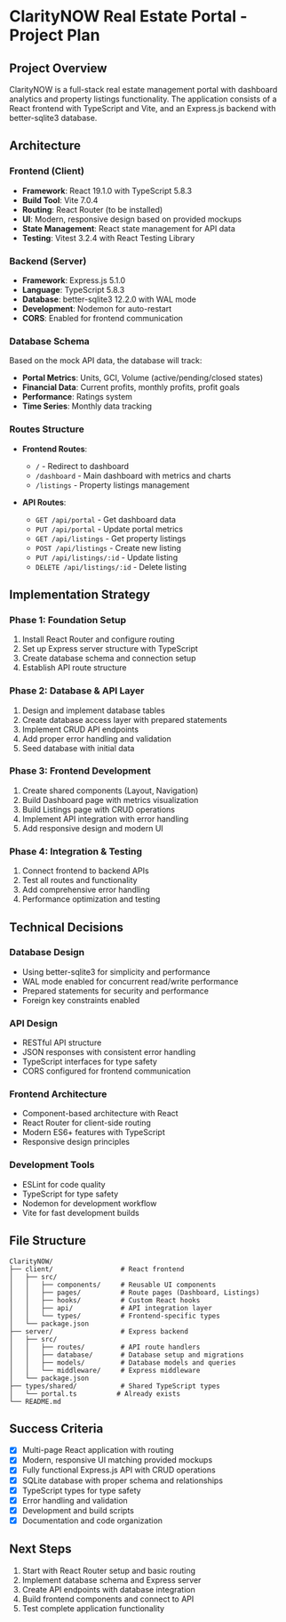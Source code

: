 # ClarityNOW Real Estate Portal - Project Plan

## Project Overview
ClarityNOW is a full-stack real estate management portal with dashboard analytics and property listings functionality. The application consists of a React frontend with TypeScript and Vite, and an Express.js backend with better-sqlite3 database.

## Architecture

### Frontend (Client)
- **Framework**: React 19.1.0 with TypeScript 5.8.3
- **Build Tool**: Vite 7.0.4 
- **Routing**: React Router (to be installed)
- **UI**: Modern, responsive design based on provided mockups
- **State Management**: React state management for API data
- **Testing**: Vitest 3.2.4 with React Testing Library

### Backend (Server)  
- **Framework**: Express.js 5.1.0
- **Language**: TypeScript 5.8.3
- **Database**: better-sqlite3 12.2.0 with WAL mode
- **Development**: Nodemon for auto-restart
- **CORS**: Enabled for frontend communication

### Database Schema
Based on the mock API data, the database will track:
- **Portal Metrics**: Units, GCI, Volume (active/pending/closed states)
- **Financial Data**: Current profits, monthly profits, profit goals
- **Performance**: Ratings system
- **Time Series**: Monthly data tracking

### Routes Structure
- **Frontend Routes**:
  - `/` - Redirect to dashboard
  - `/dashboard` - Main dashboard with metrics and charts
  - `/listings` - Property listings management
  
- **API Routes**:
  - `GET /api/portal` - Get dashboard data
  - `PUT /api/portal` - Update portal metrics
  - `GET /api/listings` - Get property listings  
  - `POST /api/listings` - Create new listing
  - `PUT /api/listings/:id` - Update listing
  - `DELETE /api/listings/:id` - Delete listing

## Implementation Strategy

### Phase 1: Foundation Setup
1. Install React Router and configure routing
2. Set up Express server structure with TypeScript
3. Create database schema and connection setup
4. Establish API route structure

### Phase 2: Database & API Layer
1. Design and implement database tables
2. Create database access layer with prepared statements
3. Implement CRUD API endpoints
4. Add proper error handling and validation
5. Seed database with initial data

### Phase 3: Frontend Development  
1. Create shared components (Layout, Navigation)
2. Build Dashboard page with metrics visualization
3. Build Listings page with CRUD operations
4. Implement API integration with error handling
5. Add responsive design and modern UI

### Phase 4: Integration & Testing
1. Connect frontend to backend APIs
2. Test all routes and functionality
3. Add comprehensive error handling
4. Performance optimization and testing

## Technical Decisions

### Database Design
- Using better-sqlite3 for simplicity and performance
- WAL mode enabled for concurrent read/write performance
- Prepared statements for security and performance
- Foreign key constraints enabled

### API Design
- RESTful API structure
- JSON responses with consistent error handling
- TypeScript interfaces for type safety
- CORS configured for frontend communication

### Frontend Architecture
- Component-based architecture with React
- React Router for client-side routing
- Modern ES6+ features with TypeScript
- Responsive design principles

### Development Tools
- ESLint for code quality
- TypeScript for type safety
- Nodemon for development workflow
- Vite for fast development builds

## File Structure
```
ClarityNOW/
├── client/                 # React frontend
│   ├── src/
│   │   ├── components/     # Reusable UI components
│   │   ├── pages/          # Route pages (Dashboard, Listings)
│   │   ├── hooks/          # Custom React hooks
│   │   ├── api/            # API integration layer
│   │   └── types/          # Frontend-specific types
│   └── package.json
├── server/                 # Express backend
│   ├── src/
│   │   ├── routes/         # API route handlers
│   │   ├── database/       # Database setup and migrations
│   │   ├── models/         # Database models and queries
│   │   └── middleware/     # Express middleware
│   └── package.json
├── types/shared/           # Shared TypeScript types
│   └── portal.ts          # Already exists
└── README.md
```

## Success Criteria
- [x] Multi-page React application with routing
- [x] Modern, responsive UI matching provided mockups  
- [x] Fully functional Express.js API with CRUD operations
- [x] SQLite database with proper schema and relationships
- [x] TypeScript types for type safety
- [x] Error handling and validation
- [x] Development and build scripts
- [x] Documentation and code organization

## Next Steps
1. Start with React Router setup and basic routing
2. Implement database schema and Express server
3. Create API endpoints with database integration  
4. Build frontend components and connect to API
5. Test complete application functionality 